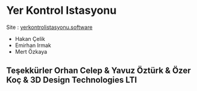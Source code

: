 # Yer Kontrol Istasyonu

Site : [yerkontrolistasyonu.software](https://yerkontrolistasyonu.software)

- Hakan Çelik
- Emirhan Irmak
- Mert Özkaya

## Teşekkürler Orhan Celep & Yavuz Öztürk & Özer Koç & 3D Design Technologies LTI
